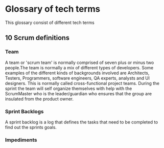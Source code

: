 # Glossary of tech terms
This glossary consist of different tech terms

## 10 Scrum definitions
### Team 
A team or 'scrum team' is normally comprised of seven plus or minus two people.The team is normally a mix of different types of developers. Some examples of the different kinds of backgrounds involved are Architects, Testers, Programmers, software engineers, QA experts, analysts and UI designers. This is normally called cross-functional project teams. During the sprint the team will self organize themselves with help with the ScrumMaster who is the leader/guardian who ensures that the group are insulated from the product owner.
### Sprint Backlogs
A sprint backlog is a log that defines the tasks that need to be completed to find out the sprints goals.

### Impediments 
